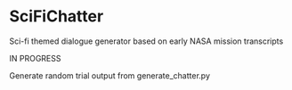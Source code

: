 # SciFiChatter
Sci-fi themed dialogue generator based on early NASA mission transcripts

IN PROGRESS

Generate random trial output from generate_chatter.py
